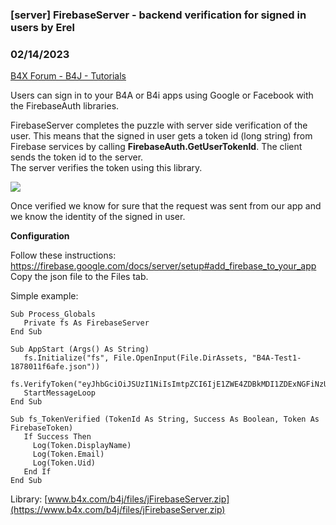 ### [server] FirebaseServer - backend verification for signed in users by Erel
### 02/14/2023
[B4X Forum - B4J - Tutorials](https://www.b4x.com/android/forum/threads/68672/)

Users can sign in to your B4A or B4i apps using Google or Facebook with the FirebaseAuth libraries.  
  
FirebaseServer completes the puzzle with server side verification of the user. This means that the signed in user gets a token id (long string) from Firebase services by calling **FirebaseAuth.GetUserTokenId**. The client sends the token id to the server.  
The server verifies the token using this library.  
  
![](https://www.b4x.com/android/forum/attachments/139273)  
  
Once verified we know for sure that the request was sent from our app and we know the identity of the signed in user.  
  
**Configuration**  
  
Follow these instructions: <https://firebase.google.com/docs/server/setup#add_firebase_to_your_app>  
Copy the json file to the Files tab.  
  
Simple example:  

```B4X
Sub Process_Globals  
   Private fs As FirebaseServer  
End Sub  
  
Sub AppStart (Args() As String)  
   fs.Initialize("fs", File.OpenInput(File.DirAssets, "B4A-Test1-1878011f6afe.json"))  
   fs.VerifyToken("eyJhbGciOiJSUzI1NiIsImtpZCI6IjE1ZWE4ZDBkMDI1ZDExNGFiNzU0MmQ2OT…")  
   StartMessageLoop  
End Sub  
  
Sub fs_TokenVerified (TokenId As String, Success As Boolean, Token As FirebaseToken)  
   If Success Then  
     Log(Token.DisplayName)  
     Log(Token.Email)  
     Log(Token.Uid)  
   End If  
End Sub
```

  
  
Library: [www.b4x.com/b4j/files/jFirebaseServer.zip](https://www.b4x.com/b4j/files/jFirebaseServer.zip)